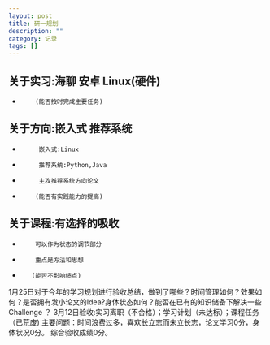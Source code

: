 ```yaml
---
layout: post
title: 研一规划
description: ""
category: 记录
tags: []
---
```


## 关于实习:海聊 安卓 Linux(硬件)
-         (能否按时完成主要任务)

## 关于方向:嵌入式 推荐系统
-          嵌入式:Linux
-          推荐系统:Python,Java
-          主攻推荐系统方向论文
-         (能否有实践能力的提高)

## 关于课程:有选择的吸收
-         可以作为状态的调节部分
-         重点是方法和思想
-        (能否不影响绩点)

1月25日对于今年的学习规划进行验收总结，做到了哪些？时间管理如何？效果如何？是否拥有发小论文的Idea?身体状态如何？能否在已有的知识储备下解决一些Challenge ？
3月12日验收:实习离职（不合格）；学习计划（未达标）；课程任务（已荒废)
主要问题：时间浪费过多，喜欢长立志而未立长志，论文学习0分，身体状况0分。
综合验收成绩0分。

